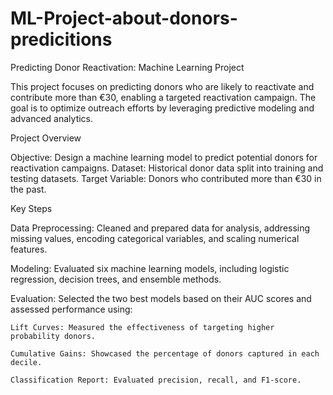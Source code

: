 # ML-Project-about-donors-predicitions
Predicting Donor Reactivation: Machine Learning Project

This project focuses on predicting donors who are likely to reactivate and contribute more than €30, enabling a targeted reactivation campaign. The goal is to optimize outreach efforts by leveraging predictive modeling and advanced analytics.

Project Overview

  Objective: Design a machine learning model to predict potential donors for reactivation campaigns.
  Dataset: Historical donor data split into training and testing datasets.
  Target Variable: Donors who contributed more than €30 in the past.

Key Steps

  Data Preprocessing: Cleaned and prepared data for analysis, addressing missing values, encoding categorical variables, and scaling numerical features.
  
  Modeling: Evaluated six machine learning models, including logistic regression, decision trees, and ensemble methods.
  
  Evaluation: Selected the two best models based on their AUC scores and assessed performance using:
   
    Lift Curves: Measured the effectiveness of targeting higher probability donors.
   
    Cumulative Gains: Showcased the percentage of donors captured in each decile.
 
    Classification Report: Evaluated precision, recall, and F1-score.
